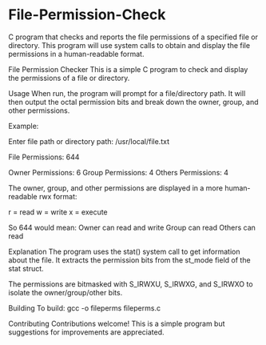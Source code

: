 # File-Permission-Check
C program that checks and reports the file permissions of a specified file or directory. This program will use system calls to obtain and display the file permissions in a human-readable format.

File Permission Checker
This is a simple C program to check and display the permissions of a file or directory.

Usage
When run, the program will prompt for a file/directory path. It will then output the octal permission bits and break down the owner, group, and other permissions.

Example:

Enter file path or directory path: /usr/local/file.txt 

File Permissions: 644

Owner Permissions: 6
Group Permissions: 4 
Others Permissions: 4

The owner, group, and other permissions are displayed in a more human-readable rwx format:

r = read
w = write
x = execute

So 644 would mean:
Owner can read and write
Group can read
Others can read

Explanation
The program uses the stat() system call to get information about the file. It extracts the permission bits from the st_mode field of the stat struct.

The permissions are bitmasked with S_IRWXU, S_IRWXG, and S_IRWXO to isolate the owner/group/other bits.

Building
To build: gcc -o fileperms fileperms.c

Contributing
Contributions welcome! This is a simple program but suggestions for improvements are appreciated.
